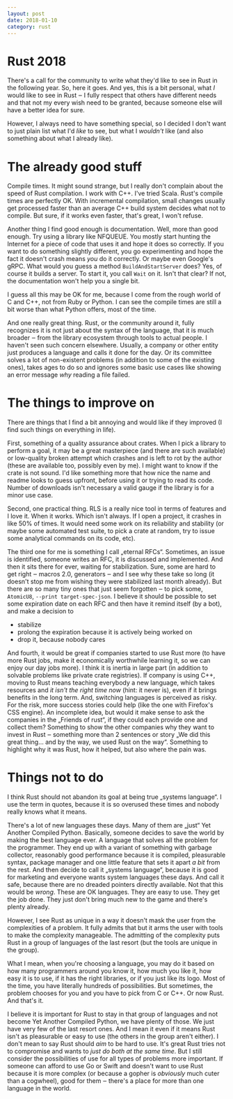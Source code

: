 ```yaml
---
layout: post
date: 2018-01-10
category: rust
---
```

# Rust 2018

There's a call for the community to write what they'd like to see in Rust in the
following year. So, here it goes. And yes, this is a bit personal, what *I*
would like to see in Rust ‒ I fully respect that others have different needs and
that not my every wish need to be granted, because someone else will have a
better idea for sure.

However, I always need to have something special, so I decided I don't want to
just plain list what I'd *like* to see, but what I *wouldn't* like (and also
something about what I already like).

# The already good stuff

Compile times. It might sound strange, but I really don't complain about the
speed of Rust compilation. I work with C++. I've tried Scala. Rust's compile
times are perfectly OK. With incremental compilation, small changes usually get
processed faster than an average C++ build system decides what not to compile.
But sure, if it works even faster, that's great, I won't refuse.

Another thing I find good enough is documentation. Well, more than good enough.
Try using a library like NFQUEUE. You mostly start hunting the Internet for a
piece of code that uses it and hope it does so correctly. If you want to do
something slightly different, you go experimenting and hope the fact it doesn't
crash means *you* do it correctly. Or maybe even Google's gRPC. What would you
guess a method `BuildAndStartServer` does? Yes, of course it builds a server. To
start it, you call `Wait` on it. Isn't that clear? If not, the documentation
won't help you a single bit.

I guess all this may be OK for me, because I come from the rough world of C and
C++, not from Ruby or Python. I can see the compile times are still a bit worse
than what Python offers, most of the time.

And one really great thing. Rust, or the community around it, fully recognizes
it is not just about the syntax of the language, that it is much broader ‒ from
the library ecosystem through tools to actual people. I haven't seen such
concern elsewhere. Usually, a company or other entity just produces a language
and calls it done for the day. Or its committee solves a lot of non-existent
problems (in addition to some of the existing ones), takes ages to do so and
ignores some basic use cases like showing an error message *why* reading a file
failed.

# The things to improve on

There are things that I find a bit annoying and would like if they improved (I
find such things on everything in life).

First, something of a quality assurance about crates. When I pick a library to
perform a goal, it may be a great masterpiece (and there are such available) or
low-quality broken attempt which crashes and is left to rot by the author (these
are available too, possibly even by me). I might want to know if the crate is
not sound. I'd like something more that how nice the name and readme looks to
guess upfront, before using it or trying to read its code. Number of downloads
isn't necessary a valid gauge if the library is for a minor use case.

Second, one practical thing. RLS is a really nice tool in terms of features and
I love it. When it works. Which isn't always. If I open a project, it crashes in
like 50% of times. It would need some work on its reliability and stability (or
maybe some automated test suite, to pick a crate at random, try to issue some
analytical commands on its code, etc).

The third one for me is something I call „eternal RFCs“. Sometimes, an issue is
identified, someone writes an RFC, it is discussed and implemented. And then it
sits there for ever, waiting for stabilization. Sure, some are hard to get right
‒ macros 2.0, generators ‒ and I see why these take so long (it doesn't stop me
from wishing they were stabilized last month already). But there are so many
tiny ones that just seem forgotten ‒ to pick some, `AtomicU8`, `--print
target-spec-json`. I believe it should be possible to set some expiration date
on each RFC and then have it remind itself (by a bot), and make a decision to

 * stabilize
 * prolong the expiration because it is actively being worked on
 * drop it, because nobody cares

And fourth, it would be great if companies started to use Rust more (to have
more Rust jobs, make it economically worthwhile learning it, so we can enjoy our
day jobs more). I think it is inertia in large part (in addition to solvable
problems like private crate registries). If company is using C++, moving to Rust
means teaching everybody a new language, which takes resources and *it isn't the
right time now* (hint: it never is), even if it brings benefits in the long
term. And, switching languages is perceived as risky. For the risk, more
success stories could help (like the one with Firefox's CSS engine). An
incomplete idea, but would it make sense to ask the companies in the „Friends of
rust“, if they could each provide one and collect them? Something to show the
other companies why they want to invest in Rust ‒ something more than 2
sentences or story „We did this great thing… and by the way, we used Rust on the
way“. Something to highlight why it was Rust, how it helped, but also where the
pain was.

# Things not to do

I think Rust should not abandon its goal at being true „systems language“. I use
the term in quotes, because it is so overused these times and nobody really
knows what it means.

There's a lot of new languages these days. Many of them are „just“ Yet Another
Compiled Python. Basically, someone decides to save the world by making the best
language ever. A language that solves all the problem for the programmer. They
end up with a variant of something with garbage collector, reasonably good
performance because it is compiled, pleasurable syntax, package manager and one
little feature that sets it apart *a bit* from the rest. And then decide to call
it „systems language“, because it is good for marketing and everyone wants
system languages these days. And call it safe, because there are no dreaded
pointers directly available. Not that this would be *wrong*. These are OK
languages. They are easy to use. They get the job done. They just don't bring
much new to the game and there's plenty already.

However, I see Rust as unique in a way it doesn't mask the user from the
complexities of a problem. It fully admits that but it arms the user with tools
to make the complexity manageable. The admitting of the complexity puts Rust in
a group of languages of the last resort (but the tools are unique in the group).

What I mean, when you're choosing a language, you may do it based on how many
programmers around you know it, how much you like it, how easy it is to use, if
it has the right libraries, or if you just like its logo. Most of the time, you
have literally hundreds of possibilities. But sometimes, the problem chooses for
you and you have to pick from C or C++. Or now Rust. And that's it.

I believe it is important for Rust to stay in that group of languages and not
become Yet Another Compiled Python, we have plenty of those. We just have very
few of the last resort ones. And I mean it even if it means Rust isn't as
pleasurable or easy to use (the others in the group aren't either). I don't mean
to say Rust should *aim* to be hard to use. It's great Rust tries not to
compromise and wants to *just do both at the same time*. But I still consider
the possibilities of use for all types of problems more important. If someone
can afford to use Go or Swift and doesn't want to use Rust because it is more
complex (or because a gopher is *obviously* much cuter than a cogwheel), good
for them ‒ there's a place for more than one language in the world.
